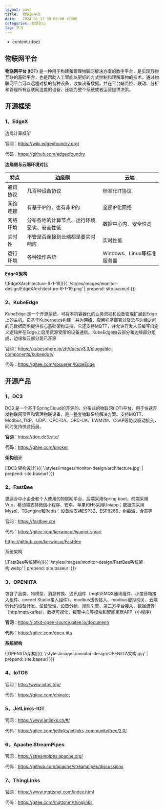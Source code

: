 ```yaml
---
layout: post
title:  物联网平台
date:   2024-01-17 00:00:00 +0800
categories: 智慧矿山
tag: 学习
---
```




* content
{:toc}
## 物联网平台 

**物联网平台 (IOT)** 是一种用于构建和管理物联网解决方案的数字平台，是实现万物互联的基础平台，也是帮助人工智能以更好的方式控制和理解事物的技术。通过物联网平台可以远程对接的各种设备，收集设备数据，并在平台端监控、联动、分析和管理所有互联网连接的设备，还能为整个系统或者运营提供决策。



## 开源框架

### 1、EdgeX 

边缘计算框架

官网：https://wiki.edgexfoundry.org/

代码：https://github.com/edgexfoundry



**边缘侧与云端环境对比**

| 特点     | 边缘侧                                     | 云端                       |
| -------- | ------------------------------------------ | -------------------------- |
| 通讯协议 | 几百种设备协议                             | 标准化IT协议               |
| 网络连接 | 有基于IP的，也有非IP的                     | 全部IP化网络               |
| 网络环境 | 分布各地的计算节点、运行环境恶劣、安全性低 | 数据中心内、安全性高       |
| 实时性   | 不管是否连接到云端都是要实时响应           | 实时性低                   |
| 运行环境 | 各种操作系统                               | Windows、Linux等标准服务器 |



**EdgeX架构**

![EdgeXArchitecture-6-1-19]({{ '/styles/images/monitor-design/EdgeXArchitecture-6-1-19.png' | prepend: site.baseurl  }})



### 2、KubeEdge

KubeEdge 是一个开源系统，可将本机容器化的业务流程和设备管理扩展到Edge上的主机。它基于Kubernetes构建，并为网络、应用程序部署以及云与边缘之间的元数据同步提供核心基础架构支持。它还支持MQTT，并允许开发人员编写自定义逻辑并在Edge上启用资源受限的设备通信。KubeEdge由云部分和边缘部分组成，边缘和云部分现已开源

官网：https://kubesphere.io/zh/docs/v3.3/pluggable-components/kubeedge/

代码：https://gitee.com/soxueren/KubeEdge







## 开源产品



### 1、DC3

DC3 是一个基于SpringCloud的开源的、分布式的物联网(IOT)平台，用于快速开发物联网项目和管理物联设备，是一整套物联系统解决方案。支持MQTT、Modbus_TCP、UDP、OPC-DA、OPC-UA、LWM2M、CoAP等协议驱动接入，同时支持快速拓展。

**官网**：https://doc.dc3.site/

**代码**：https://gitee.com/pnoker

**架构设计**

![DC3 架构设计]({{ '/styles/images/monitor-design/architecture.jpg' | prepend: site.baseurl  }})



### 2、FastBee

更适合中小企业和个人使用的物联网平台，后端采用Spring boot，前端采用Vue，移动端支持微信小程序、安卓、苹果和H5采用Uniapp；数据库采用Mysql、TDengine和Redis；设备端支持ESP32、ESP8266、树莓派、合宙等

官网：https://fastbee.cn/

代码：https://gitee.com/kerwincui/wumei-smart

https://github.com/kerwincui/FastBee

系统架构

![FastBee系统架构]({{ '/styles/images/monitor-design/FastBee系统架构.webp' | prepend: site.baseurl  }})



### 3、OPENIITA

包含了品类、物模型、消息转换、通讯组件（mqtt/EMQX通讯组件、小度音箱接入组件、onenet Studio接入组件）、modbus透传接入、modbus虚拟网关、云端低代码设备开发、设备管理、设备分组、规则引擎、第三方平台接入、数据流转（http/mqtt/kafka）、数据可视化、报警中心等模块和智能家居APP（小程序）

**官网**：https://iotkit-open-source.gitee.io/document/

**代码**：https://gitee.com/open-iita

**系统架构**

![OPENIITA架构]({{ '/styles/images/monitor-design/OPENIITA架构.jpg' | prepend: site.baseurl  }})



### 4、IoTOS

官网：http://www.iotos.top/

代码：https://gitee.com/chinaiot



### 5、JetLinks-IOT

官网：https://www.jetlinks.cn/#/

代码：https://gitee.com/jetlinks/jetlinks-community/tree/2.0/



### 6、Apache StreamPipes

官网：https://streampipes.apache.org/

代码：https://github.com/apache/streampipes/discussions



### 7、ThingLinks

官网：https://www.mqttsnet.com/index.html

代码：https://gitee.com/mqttsnet/thinglinks
